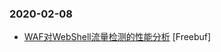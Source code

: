 ### 2020-02-08

* [WAF对WebShell流量检测的性能分析](https://www.freebuf.com/articles/web/226053.html) [Freebuf]
